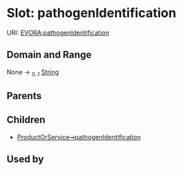 
# Slot: pathogenIdentification



URI: [EVORA:pathogenIdentification](https://evora-project.eu/pathogenIdentification)


## Domain and Range

None &#8594;  <sub>0..1</sub> [String](types/String.md)

## Parents


## Children

 *  [ProductOrService➞pathogenIdentification](ProductOrService_pathogenIdentification.md)

## Used by

